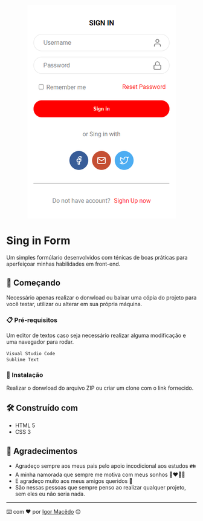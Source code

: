 <!-- ************************************* Imagem ********************************************* -->
<div align="center">
  <img src="form.png" alt="Imagem formúlario - projeto">
</div>

<!-- ************************************* Título ********************************************* -->

# Sing in Form

Um simples formúlario desenvolvidos com ténicas de boas práticas para aperfeiçoar minhas habilidades em front-end.

## 🚀 Começando

Necessário apenas realizar o donwload ou baixar uma cópia do projeto para você testar, utilizar ou alterar em sua própria máquina.

### 📋 Pré-requisitos

Um editor de textos caso seja necessário realizar alguma modificação e uma navegador para rodar.

```
Visual Studio Code
Sublime Text
```

### 🔧 Instalação

Realizar o donwload do arquivo ZIP ou criar um clone com o link fornecido.

## 🛠️ Construído com

- HTML 5
- CSS 3

## 🎁 Agradecimentos

- Agradeço sempre aos meus pais pelo apoio incodicional aos estudos 👪
- A minha namorada que sempre me motiva com meus sonhos 👩‍❤️‍💋‍👨
- E agradeço muito aos meus amigos queridos 🕺
- São nessas pessoas que sempre penso ao realizar qualquer projeto, sem eles eu não seria nada.

---

⌨️ com ❤️ por [Igor Macêdo](https://github.com/igormacedo97) 😊
